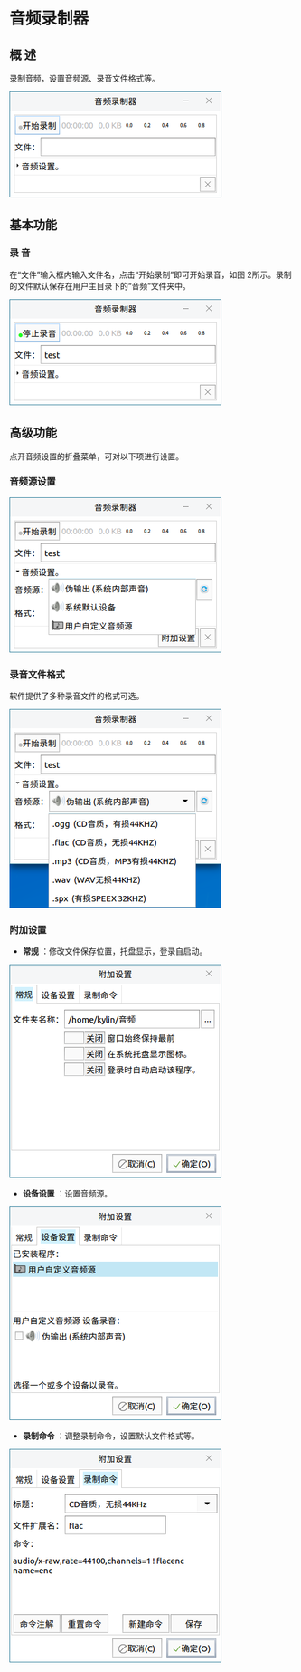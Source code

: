 # 音频录制器
## 概 述
录制音频，设置音频源、录音文件格式等。

![图 1 音频录制器](image/1.png)
<br>

## 基本功能
### 录 音
在“文件”输入框内输入文件名，点击“开始录制”即可开始录音，如图 2所示。录制的文件默认保存在用户主目录下的“音频”文件夹中。

![图 2 正在录音](image/2.png)
<br>

## 高级功能
点开音频设置的折叠菜单，可对以下项进行设置。

### 音频源设置

![图 3 音频源设置](image/3.png)
<br>

### 录音文件格式
软件提供了多种录音文件的格式可选。

![图 4 格式设置](image/4.png)
<br>

### 附加设置

- **常规** ：修改文件保存位置，托盘显示，登录自启动。
  
![图 5 常规标签页](image/5.png)

- **设备设置** ：设置音频源。
 
![图 6 设备设置标签页](image/6.png)

- **录制命令** ：调整录制命令，设置默认文件格式等。
  
![图 7 录制命令标签页](image/7.png)
<br>

